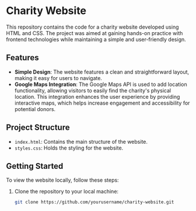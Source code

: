     
# Charity Website

This repository contains the code for a charity website developed using HTML and CSS. The project was aimed at gaining hands-on practice with frontend technologies while maintaining a simple and user-friendly design.
 
## Features

- **Simple Design**: The website features a clean and straightforward layout, making it easy for users to navigate.
- **Google Maps Integration**: The Google Maps API is used to add location functionality, allowing visitors to easily find the charity's physical location. This integration enhances the user experience by providing interactive maps, which helps increase engagement and accessibility for potential donors.

## Project Structure
 
- `index.html`: Contains the main structure of the website.
- `styles.css`: Holds the styling for the website.   

 
## Getting Started   
 
To view the website locally, follow these steps: 

1. Clone the repository to your local machine:   
   ```bash
   git clone https://github.com/yourusername/charity-website.git
 
